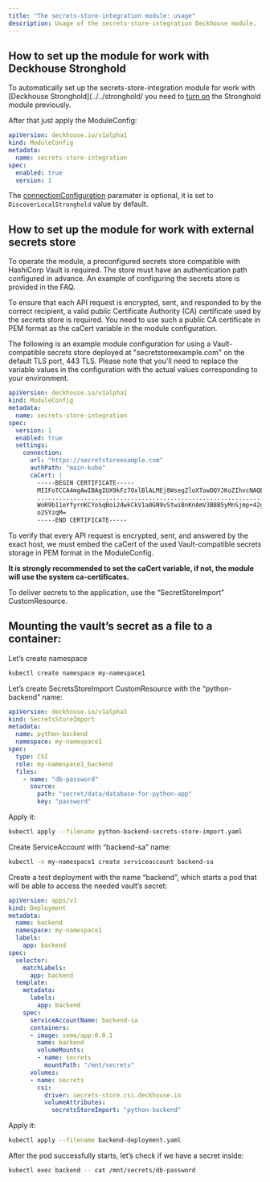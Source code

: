 ```yaml
---
title: "The secrets-store-integration module: usage"
description: Usage of the secrets-store-integration Deckhouse module.
---
```


## How to set up the module for work with Deckhouse Stronghold

To automatically set up the secrets-store-integration module for work with [Deckhouse Stronghold](../../stronghold/ you need to [turn on](../../stronghold/stable/usage.html#%D0%BA%D0%B0%D0%BA-%D0%B2%D0%BA%D0%BB%D1%8E%D1%87%D0%B8%D1%82%D1%8C) the Stronghold module previously.

After that just apply the ModuleConfig:

```yaml
apiVersion: deckhouse.io/v1alpha1
kind: ModuleConfig
metadata:
  name: secrets-store-integration
spec:
  enabled: true
  version: 1
```

The [connectionConfiguration](../../secrets-store-integration/stable/configuration.html#parameters-connectionconfiguration) paramater is optional, it is set to `DiscoverLocalStronghold` value by default.

## How to set up the module for work with external secrets store

To operate the module, a preconfigured secrets store compatible with HashiCorp Vault is required. The store must have an authentication path configured in advance. An example of configuring the secrets store is provided in the FAQ.

To ensure that each API request is encrypted, sent, and responded to by the correct recipient, a valid public Certificate Authority (CA) certificate used by the secrets store is required. You need to use such a public CA certificate in PEM format as the caCert variable in the module configuration.

The following is an example module configuration for using a Vault-compatible secrets store deployed at "secretstoreexample.com" on the default TLS port, 443 TLS. Please note that you'll need to replace the variable values in the configuration with the actual values corresponding to your environment.

```yaml
apiVersion: deckhouse.io/v1alpha1
kind: ModuleConfig
metadata:
  name: secrets-store-integration
spec:
  version: 1
  enabled: true
  settings:
    connection:
      url: "https://secretstoreexample.com"
      authPath: "main-kube"
      caCert: |
        -----BEGIN CERTIFICATE-----
        MIIFoTCCA4mgAwIBAgIUX9kFz7OxlBlALMEj8WsegZloXTowDQYJKoZIhvcNAQEL
        ................................................................
        WoR9b11eYfyrnKCYoSqBoi2dwkCkV1a0GN9vStwiBnKnAmV3B8B5yMnSjmp+42gt
        o2SYzqM=
        -----END CERTIFICATE-----
```

To verify that every API request is encrypted, sent, and answered by the exact host, we must embed the caCert of the used Vault-compatible secrets storage in PEM format in the ModuleConfig.

**It is strongly recommended to set the caCert variable, if not, the module will use the system ca-certificates.**

To deliver secrets to the application, use the “SecretStoreImport” CustomResource.

## Mounting the vault’s secret as a file to a container:

Let’s create namespace

```bash
kubectl create namespace my-namespace1
```

Let’s create SecretsStoreImport CustomResource with the “python-backend” name:

```yaml
apiVersion: deckhouse.io/v1alpha1
kind: SecretsStoreImport
metadata:
  name: python-backend
  namespace: my-namespace1
spec:
  type: CSI
  role: my-namespace1_backend
  files:
    - name: "db-password"
      source:
        path: "secret/data/database-for-python-app"
        key: "password"
```

Apply it:

```bash
kubectl apply --filename python-backend-secrets-store-import.yaml
```

Create ServiceAccount with “backend-sa” name:

```bash
kubectl -n my-namespace1 create serviceaccount backend-sa
```

Create a test deployment with the name “backend”, which starts a pod that will be able to access the needed vault’s secret:

```yaml
apiVersion: apps/v1
kind: Deployment
metadata:
  name: backend
  namespace: my-namespace1
  labels:
    app: backend
spec:
  selector:
    matchLabels:
      app: backend
  template:
    metadata:
      labels:
        app: backend
    spec:
      serviceAccountName: backend-sa
      containers:
      - image: some/app:0.0.1
        name: backend
        volumeMounts:
        - name: secrets
          mountPath: "/mnt/secrets"
      volumes:
      - name: secrets
        csi:
          driver: secrets-store.csi.deckhouse.io
          volumeAttributes:
            secretsStoreImport: "python-backend"
```

Apply it:

```bash
kubectl apply --filename backend-deployment.yaml
```

After the pod successfully starts, let’s check if we have a secret inside:

```bash
kubectl exec backend -- cat /mnt/secrets/db-password
```

